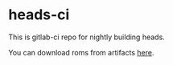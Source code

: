 # heads-ci

This is gitlab-ci repo for nightly building heads. 

You can download roms from artifacts [here](https://gitlab.com/nemanjan00/heads-ci/-/jobs). 
